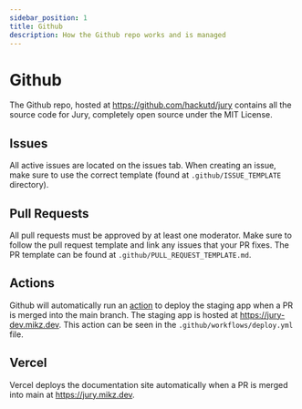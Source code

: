 ```yaml
---
sidebar_position: 1
title: Github
description: How the Github repo works and is managed
---
```


# Github

The Github repo, hosted at https://github.com/hackutd/jury contains all the source code for Jury, completely open source under the MIT License.

## Issues

All active issues are located on the issues tab. When creating an issue, make sure to use the correct template (found at `.github/ISSUE_TEMPLATE` directory).

## Pull Requests

All pull requests must be approved by at least one moderator. Make sure to follow the pull request template and link any issues that your PR fixes. The PR template can be found at `.github/PULL_REQUEST_TEMPLATE.md`.

## Actions

Github will automatically run an [action](https://github.com/features/actions) to deploy the staging app when a PR is merged into the main branch. The staging app is hosted at https://jury-dev.mikz.dev. This action can be seen in the `.github/workflows/deploy.yml` file.

## Vercel

Vercel deploys the documentation site automatically when a PR is merged into main at https://jury.mikz.dev.
